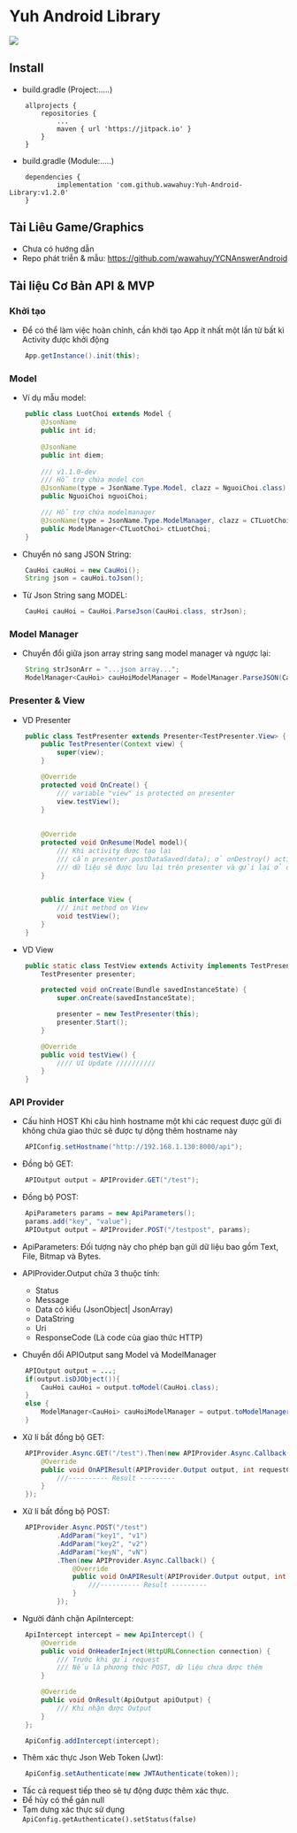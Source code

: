 # Yuh Android Library
[![](https://jitpack.io/v/wawahuy/Yuh-Android-Library.svg)](https://jitpack.io/#wawahuy/Yuh-Android-Library)
## Install
- build.gradle (Project:.....)
```
	allprojects {
		repositories {
			...
			maven { url 'https://jitpack.io' }
		}
	}
```

- build.gradle (Module:.....)
```
	dependencies {
	        implementation 'com.github.wawahuy:Yuh-Android-Library:v1.2.0'
	}
```

## Tài Liêu Game/Graphics
- Chưa có hướng dẫn
- Repo phát triễn & mẫu: https://github.com/wawahuy/YCNAnswerAndroid

## Tài liệu Cơ Bản API & MVP

### Khởi tạo
- Để có thể làm việc hoàn chỉnh, cần khởi tạo App ít nhất một lần từ bất kì Activity được khởi động
```java
    App.getInstance().init(this);
```

### Model
- Ví dụ mẫu model:
```java
    public class LuotChoi extends Model {
        @JsonName
        public int id;
        
        @JsonName
        public int diem;
        
        /// v1.1.0-dev
        /// Hỗ trợ chứa model con
        @JsonName(type = JsonName.Type.Model, clazz = NguoiChoi.class)
        public NguoiChoi nguoiChoi;

        /// Hỗ trợ chứa modelmanager
        @JsonName(type = JsonName.Type.ModelManager, clazz = CTLuotChoi.class)
        public ModelManager<CTLuotChoi> ctLuotChoi;
    }
```

- Chuyển nó sang JSON String:
```java
    CauHoi cauHoi = new CauHoi();
    String json = cauHoi.toJson();
```

- Từ Json String sang MODEL:
```java
    CauHoi cauHoi = CauHoi.ParseJson(CauHoi.class, strJson);
```

### Model Manager
- Chuyển đổi giữa json array string sang model manager và ngược lại:
```java
    String strJsonArr = "...json array...";
    ModelManager<CauHoi> cauHoiModelManager = ModelManager.ParseJSON(CauHoi.class, strJsonArr);
```

### Presenter & View
- VD Presenter
```java
    public class TestPresenter extends Presenter<TestPresenter.View> {
        public TestPresenter(Context view) {
            super(view);
        }

        @Override
        protected void OnCreate() {
            /// variable "view" is protected on presenter
            view.testView();
        }
        
        
        @Override
        protected void OnResume(Model model){
            /// Khi activity được tạo lại
            /// cần presenter.postDataSaved(data); ở onDestroy() activity
            /// dữ liệu sẽ được lưu lại trên presenter và gửi lại ở đây
        }
        

        public interface View {
            /// init method on View
            void testView();
        }
    }
```

- VD View
```java
    public static class TestView extends Activity implements TestPresenter.View {
        TestPresenter presenter;

        protected void onCreate(Bundle savedInstanceState) {
            super.onCreate(savedInstanceState);

            presenter = new TestPresenter(this);
            presenter.Start();
        }

        @Override
        public void testView() {
            //// UI Update //////////
        }
    }
```


### API Provider
- Cấu hình HOST
    Khi câu hình hostname một khi các request được gửi đi không chứa giao thức sẽ
    được tự dộng thêm hostname này
```java
    APIConfig.setHostname("http://192.168.1.130:8000/api");
```

- Đồng bộ GET:
```java
    APIOutput output = APIProvider.GET("/test");
```

- Đồng bộ POST:
```java
    ApiParameters params = new ApiParameters();
    params.add("key", "value");
    APIOutput output = APIProvider.POST("/testpost", params);
```

- ApiParameters:
    Đối tượng này cho phép bạn gửi dữ liệu bao gồm Text, File, Bitmap và Bytes.

- APIProvider.Output chứa 3 thuộc tính:
    + Status
    + Message
    + Data có kiểu (JsonObject| JsonArray)
    + DataString
    + Uri
    + ResponseCode (Là code của giao thức HTTP)
    
- Chuyển dổi  APIOutput sang Model và ModelManager
```java
    APIOutput output = ...;
    if(output.isDJObject()){
        CauHoi cauHoi = output.toModel(CauHoi.class);
    }
    else {
        ModelManager<CauHoi> cauHoiModelManager = output.toModelManager(CauHoi.class);
    }
```

- Xữ lí bất đồng bộ GET:
```java
    APIProvider.Async.GET("/test").Then(new APIProvider.Async.Callback() {
        @Override
        public void OnAPIResult(APIProvider.Output output, int requestCode) {
            ///---------- Result ---------
        }
    });
```

- Xữ lí bất đồng bộ POST:
```java
    APIProvider.Async.POST("/test")
            .AddParam("key1", "v1")
            .AddParam("key2", "v2")
            .AddParam("keyN", "vN")
            .Then(new APIProvider.Async.Callback() {
                @Override
                public void OnAPIResult(APIProvider.Output output, int requestCode) {
                    ///---------- Result ---------
                }
            });
```
 
- Người đánh chặn ApiIntercept:
```java
    ApiIntercept intercept = new ApiIntercept() {
        @Override
        public void OnHeaderInject(HttpURLConnection connection) {
            /// Trước khi gửi request
            /// Nếu là phương thức POST, dữ liệu chưa được thêm
        }

        @Override
        public void OnResult(ApiOutput apiOutput) {
            /// Khi nhận được Output
        }
    };

    ApiConfig.addIntercept(intercept);
```

- Thêm xác thực Json Web Token (Jwt):
```java
    ApiConfig.setAuthenticate(new JWTAuthenticate(token));
```
  + Tấc cả request tiếp theo sẽ tự động được thêm xác thực.
  + Để hủy có thể gán null
  + Tạm dưng xác thực sử dụng ```ApiConfig.getAuthenticate().setStatus(false)```
   
